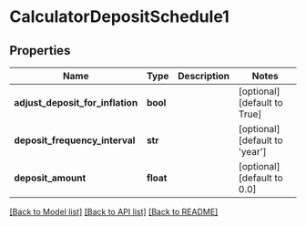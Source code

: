 # CalculatorDepositSchedule1

## Properties
Name | Type | Description | Notes
------------ | ------------- | ------------- | -------------
**adjust_deposit_for_inflation** | **bool** |  | [optional] [default to True]
**deposit_frequency_interval** | **str** |  | [optional] [default to 'year']
**deposit_amount** | **float** |  | [optional] [default to 0.0]

[[Back to Model list]](../README.md#documentation-for-models) [[Back to API list]](../README.md#documentation-for-api-endpoints) [[Back to README]](../README.md)


